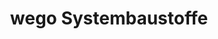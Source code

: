 ---
title: "wego Systembaustoffe"
url: /brandenburg-an-der-havel/wego-systembaustoffe/
shop: Baustoffe
---